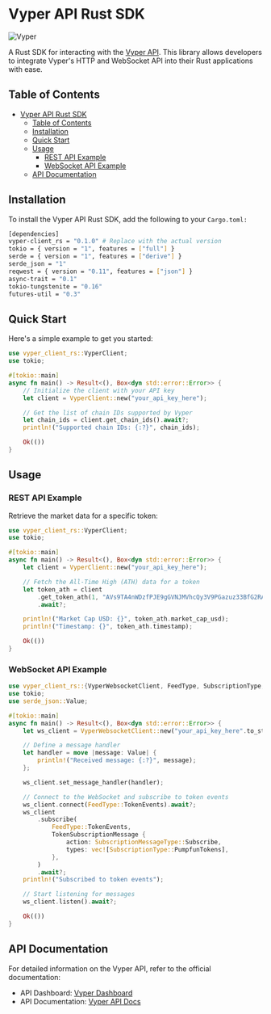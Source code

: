 # Vyper API Rust SDK

![Vyper](https://images.vyper.trade/0000/vyper-header)

A Rust SDK for interacting with the [Vyper API](https://build.vyper.trade/). This library allows developers to integrate Vyper's HTTP and WebSocket API into their Rust applications with ease.

## Table of Contents

- [Vyper API Rust SDK](#vyper-api-rust-sdk)
  - [Table of Contents](#table-of-contents)
  - [Installation](#installation)
  - [Quick Start](#quick-start)
  - [Usage](#usage)
    - [REST API Example](#rest-api-example)
    - [WebSocket API Example](#websocket-api-example)
  - [API Documentation](#api-documentation)

## Installation

To install the Vyper API Rust SDK, add the following to your `Cargo.toml:`

```bash
[dependencies]
vyper-client_rs = "0.1.0" # Replace with the actual version
tokio = { version = "1", features = ["full"] }
serde = { version = "1", features = ["derive"] }
serde_json = "1"
reqwest = { version = "0.11", features = ["json"] }
async-trait = "0.1"
tokio-tungstenite = "0.16"
futures-util = "0.3"
```

## Quick Start

Here's a simple example to get you started:

```rust
use vyper_client_rs::VyperClient;
use tokio;

#[tokio::main]
async fn main() -> Result<(), Box<dyn std::error::Error>> {
    // Initialize the client with your API key
    let client = VyperClient::new("your_api_key_here");

    // Get the list of chain IDs supported by Vyper
    let chain_ids = client.get_chain_ids().await?;
    println!("Supported chain IDs: {:?}", chain_ids);

    Ok(())
}
```

## Usage

### REST API Example

Retrieve the market data for a specific token:

```rust
use vyper_client_rs::VyperClient;
use tokio;

#[tokio::main]
async fn main() -> Result<(), Box<dyn std::error::Error>> {
    let client = VyperClient::new("your_api_key_here");

    // Fetch the All-Time High (ATH) data for a token
    let token_ath = client
        .get_token_ath(1, "AVs9TA4nWDzfPJE9gGVNJMVhcQy3V9PGazuz33BfG2RA")
        .await?;

    println!("Market Cap USD: {}", token_ath.market_cap_usd);
    println!("Timestamp: {}", token_ath.timestamp);

    Ok(())
}
```

### WebSocket API Example

```rust
use vyper_client_rs::{VyperWebsocketClient, FeedType, SubscriptionType, TokenSubscriptionMessage, SubscriptionMessageType};
use tokio;
use serde_json::Value;

#[tokio::main]
async fn main() -> Result<(), Box<dyn std::error::Error>> {
    let ws_client = VyperWebsocketClient::new("your_api_key_here".to_string());

    // Define a message handler
    let handler = move |message: Value| {
        println!("Received message: {:?}", message);
    };

    ws_client.set_message_handler(handler);

    // Connect to the WebSocket and subscribe to token events
    ws_client.connect(FeedType::TokenEvents).await?;
    ws_client
        .subscribe(
            FeedType::TokenEvents,
            TokenSubscriptionMessage {
                action: SubscriptionMessageType::Subscribe,
                types: vec![SubscriptionType::PumpfunTokens],
            },
        )
        .await?;
    println!("Subscribed to token events");

    // Start listening for messages
    ws_client.listen().await?;

    Ok(())
}
```

## API Documentation

For detailed information on the Vyper API, refer to the official documentation:

-   API Dashboard: [Vyper Dashboard](https://build.vyper.trade/)
-   API Documentation: [Vyper API Docs](https://docs.vyper.trade/)
